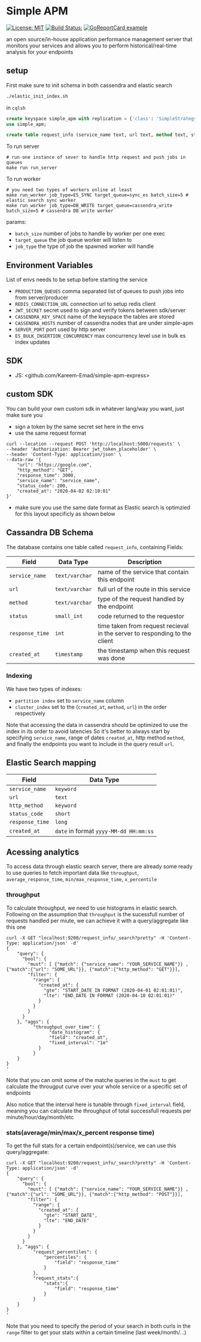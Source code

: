 # Simple APM

[![License: MIT](https://img.shields.io/badge/License-MIT-yellow.svg)](https://opensource.org/licenses/MIT)
[![Build Status:](https://github.com/Kareem-Emad/simple-apm/workflows/Build/badge.svg)](https://github.com/Kareem-Emad/simple-apm/actions)
[![GoReportCard example](https://goreportcard.com/badge/github.com/Kareem-Emad/simple-apm)](https://goreportcard.com/report/Kareem-Emad/simple-apm)

an open source/in-house application performance management server that monitors your services and allows you to perform historical/real-time analysis for your endpoints

## setup

First make sure to init schema in both cassendra and elastic search

```sh
./elastic_init_index.sh
```

in `cqlsh`

```sql
create keyspace simple_apm with replication = {'class': 'SimpleStrategy', 'replication_factor': 1};
use simple_apm;

create table request_info (service_name text, url text, method text, status smallint, response_time int, created_at timestamp, primary key (service_name, created_at, method, url));
```

To run server

```shell
# run one instance of sever to handle http request and push jobs in queues
make run run_server
```

To run worker

```shell
# you need two types of workers online at least
make run_worker job_type=ES_SYNC target_queue=sync_es batch_size=5 # elastic search sync worker
make run_worker job_type=DB_WRITE target_queue=cassendra_write batch_size=5 # cassendra DB write worker
```

params:

- `batch_size` number of jobs to handle by worker per one exec
- `target_queue` the job queue worker will listen to
- `job_type` the type of job the spawned worker will handle

## Environment Variables

List of envs needs to be setup before starting the service

- `PRODUCTION_QUEUES` comma separated list of queues to push jobs into from server/producer
- `REDIS_CONNECTION_URL` connection url to setup redis client
- `JWT_SECRET` secret used to sign and verify tokens between sdk/server
- `CASSENDRA_KEY_SPACE` name of the keyspace the tables are stored
- `CASSENDRA_HOSTS` number of cassendra nodes that are under simple-apm
- `SERVER_PORT` port used by http server
- `ES_BULK_INSERTION_CONCURRENCY` max concurrency level use in bulk es index updates

## SDK

- JS: <github.com/Kareem-Emad/simple-apm-express>

## custom SDK

You can build your own custom sdk in whatever lang/way you want, just make sure you

- sign a token by the same secret set here in the envs
- use the same request format

```shell
curl --location --request POST 'http://localhost:5000/requests' \
--header 'Authorization: Bearer jwt_token_placeholder' \
--header 'Content-Type: application/json' \
--data-raw '{
    "url": "https://google.com",
    "http_method": "GET",
    "response_time": 3000,
    "service_name": "service_name",
    "status_code": 200,
    "created_at": "2020-04-02 02:10:01"
}'
```

- make sure you use the same date format as Elastic search is optimzied for this layout specificly as shown below

## Cassandra DB Schema

The database contains one table called `request_info`, containing Fields:

| Field | Data Type| Description |
| --- | --- | --- |
| `service_name` | `text/varchar` | name of the service that contain this endpoint|
| `url` | `text/varchar` | full url of the route in this service |
| `method` | `text/varchar` | type of the request handled by the endpoint |
| `status` | `small_int` | code returned to the requestor |
| `response_time` | `int` | time taken from request recieval in the server to responding to the client |
| `created_at` | `timestamp` | the timestamp when this request was done |

### Indexing

We have two types of indexes:

- `partition index` set to  `service_name` column
- `cluster_index` set to the (`created_at`, `method`, `url`) in the order respectively

Note that accessing the data in cassendra should be optimized to use the index in its order to avoid latencies
So it's better to always start by specifying `service_name`, range of dates `created_at`, http method `method`, and finally the endpoints you want to include in the query result `url`.

## Elastic Search mapping

| Field | Data Type|
| --- | --- |
| `service_name` | `keyword` |
| `url` | `text` |
| `http_method` | `keyword` |
| `status_code` | `short` |
| `response_time` | `long` |
| `created_at` | `date` in format `yyyy-MM-dd HH:mm:ss` |

## Acessing analytics

To access data through elastic search server, there are already some ready to use queries to
fetch important data like `throughput`, `average_response_time`, `min/max_response_time`, `x_percentile`

### throughput

To calculate throughput, we need to use histograms in elastic search.
Following on the assumption that `throughput` is the sucessfull number of requests handled per miute, we can achieve it with a query/aggregate like this one

```shell
curl -X GET "localhost:9200/request_info/_search?pretty" -H 'Content-Type: application/json' -d'
{
    "query": {
      "bool": {
        "must": [ {"match": {"service_name": "YOUR_SERVICE_NAME"}} , {"match":{"url": "SOME_URL"}}, {"match":{"http_method": "GET"}}],
        "filter": {
          "range": {
            "created_at": {
              "gte": "START_DATE IN FORMAT (2020-04-01 02:01:01)",
              "lte": "END_DATE IN FORMAT (2020-04-10 02:01:01)"
            }
          }
        }
      }
    }, "aggs": {
		  "throughput_over_time": {
                "date_histogram": {
                "field": "created_at",
                "fixed_interval": "1m"
            }
          }
    }
}
'
```

Note that you can omit some of the matche queries in the `must` to get calculate the througput curve over your whole service or a specific set of endpoints

Also notice that the interval here is tunable through `fixed_interval` field, meaning you can calculate the throughput of total successfull requests per minute/hour/day/month/etc

### stats(average/min/max/x_percent response time)

To get the full stats for a certain endpoint(s)/service, we can use this query/aggregate:

```shell
curl -X GET "localhost:9200/request_info/_search?pretty" -H 'Content-Type: application/json' -d'
{
    "query": {
      "bool": {
        "must": [ {"match": {"service_name": "YOUR_SERVICE_NAME"}} , {"match":{"url": "SOME_URL"}}, {"match":{"http_method": "POST"}}],
        "filter": {
          "range": {
            "created_at": {
              "gte": "START_DATE",
              "lte": "END_DATE"
            }
          }
        }
      }
    }, "aggs": {
          "request_percentiles": {
              "percentiles": {
                  "field": "response_time" 
              }
          },
          "request_stats":{
              "stats":{
                  "field": "response_time"
              }
          }
    }
}
'
```

Note that you need to specify the period of your search in both curls in the `range` filter to get your stats within a certain timeline (last week/month/...)
